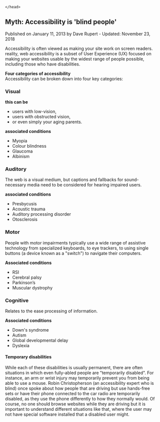 <!DOCTYPE html>

<html lang="en">
    <head>
        <meta charset="utf-8"> 
        <meta name="viewport" content="width=device-width, initial-scale=1">
        <meta http-equiv="X-UA-Compatible" content="ie=edge">
        <link rel="icon" href="img/myicon.ico">
        <title>text-to-html</title>
        
    </head>
<body>

<article>  
  <h1>Myth: Accessibility is 'blind people'</h1>
  <p> Published on January 11, 2013 by Dave Rupert - Updated: November 23, 2018 </p>
        <p>Accessibility is often viewed as making your site work on screen readers.   
        reality, web accessibility is a subset of User Experience (UX) 
         focused on making your websites usable by the widest range of people possible, 
          including those who have disabilities.</p>
</article>
          <p> <strong>Four categories of accessibility</strong><br>
                Accessibility can be broken down into four key categories:</p>
                <section>
                        <h3>Visual</h3> 
                        <strong>this can be </strong> 
                          <ul>
                                <li>users with low-vision,</li>
                                <li>users with obstructed vision,</li>
                                <li>or even simply your aging parents.</li>
                              </ul>
                              <p> <strong>associated conditions</strong></p>
                              <ul>       
                                    <li>Myopia</li>
                                            <li> Colour blindness</li>
                                                    <li>Glaucoma</li>
                                                            <li> Albinism</li>
                              </ul> 
                      </section>
                      <section>
                         <h3>Auditory</h3>
                        <p>The web is a visual medium, but captions and fallbacks for sound-necessary media need to be 
                            considered for hearing impaired users. </p> 
                             <strong>associated conditions</strong>
                              <ul>
                                            <li> Presbycusis</li>
                                                    <li> Acoustic trauma</li>
                                                            <li> Auditory processing disorder</li>
                                                                    <li> Otosclerosis</li>
                                  </ul>
                          </section>
                          <section>
                                <h3>Motor</h3>
                       <p>People with motor impairments typically use a wide range of assistive technology from specialized keyboards,
                            to eye trackers, to using single buttons (a device known as a "switch") to navigate their computers.</p>
                            <p><strong>Associated conditions</strong></p>
                            <ul>
                            <li>RSI</li>
                                <li>Cerebral palsy</li>
                                    <li>Parkinson’s</li>
                                        <li>Muscular dystrophy</li>
                            </ul>
                            </section>
                            <section>
                            <h3> Cognitive </h3>
                            Relates to the ease processing of information.
                            <p><strong>Associated conditions</strong></p>
                            <ul>
                                <li>Down's syndrome</li>
                                <li>Autism</li>
                                <li>Global developmental delay</li>
                                <li>Dyslexia</li>
                            </ul>
                            </section>
                               <h4> <Strong>Temporary disabilities</Strong></h4>
                                While each of these disabilities is usually permanent, there are often situations in which even fully-abled people are "temporarily disabled".
                                 For instance, an arm or wrist injury may temporarily prevent you from being able to use a mouse.
                            Robin Christopherson (an accessibility expert who is blind) once spoke about how people that are driving but 
                            use hands-free sets or have their phone connected to the car radio are temporarily disabled, as they use the 
                            phone differently to how they normally would. Of course, no one should browse websites while they are driving 
                            but it is important to understand different situations like that,
                            where the user may not have special software installed that a disabled user might.
</body>
